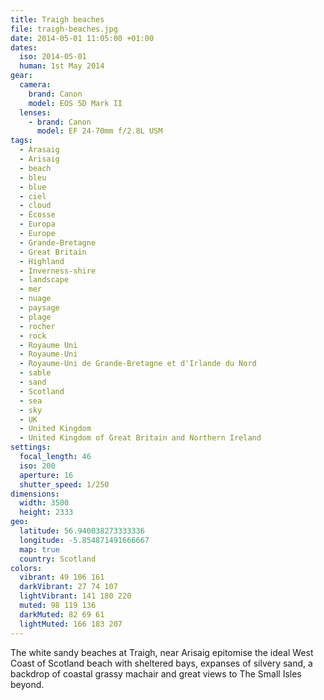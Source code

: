 ```yaml
---
title: Traigh beaches
file: traigh-beaches.jpg
date: 2014-05-01 11:05:00 +01:00
dates:
  iso: 2014-05-01
  human: 1st May 2014
gear:
  camera:
    brand: Canon
    model: EOS 5D Mark II
  lenses:
    - brand: Canon
      model: EF 24-70mm f/2.8L USM
tags:
  - Àrasaig
  - Arisaig
  - beach
  - bleu
  - blue
  - ciel
  - cloud
  - Écosse
  - Europa
  - Europe
  - Grande-Bretagne
  - Great Britain
  - Highland
  - Inverness-shire
  - landscape
  - mer
  - nuage
  - paysage
  - plage
  - rocher
  - rock
  - Royaume Uni
  - Royaume-Uni
  - Royaume-Uni de Grande-Bretagne et d'Irlande du Nord
  - sable
  - sand
  - Scotland
  - sea
  - sky
  - UK
  - United Kingdom
  - United Kingdom of Great Britain and Northern Ireland
settings:
  focal_length: 46
  iso: 200
  aperture: 16
  shutter_speed: 1/250
dimensions:
  width: 3500
  height: 2333
geo:
  latitude: 56.940038273333336
  longitude: -5.854871491666667
  map: true
  country: Scotland
colors:
  vibrant: 49 106 161
  darkVibrant: 27 74 107
  lightVibrant: 141 180 220
  muted: 98 119 136
  darkMuted: 82 69 61
  lightMuted: 166 183 207
---
```


The white sandy beaches at Traigh, near Arisaig epitomise the ideal West Coast of Scotland beach with sheltered bays, expanses of silvery sand, a backdrop of coastal grassy machair and great views to The Small Isles beyond.
